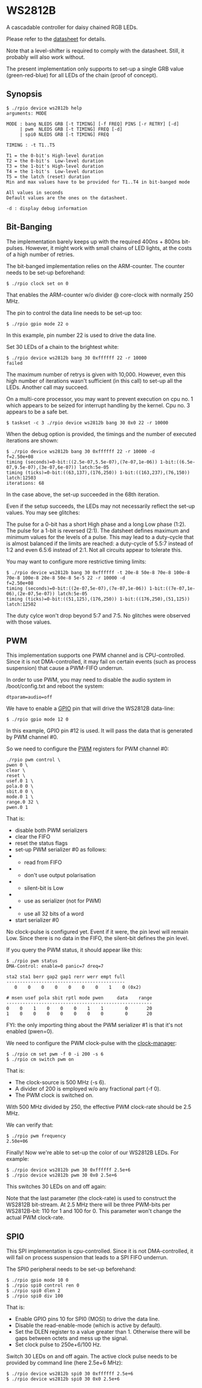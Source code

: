 # WS2812B

A cascadable controller for daisy chained RGB LEDs.

Please refer to the [datasheet](https://cdn-shop.adafruit.com/datasheets/WS2812B.pdf) for details.

Note that a level-shifter is required to comply with the datasheet. Still, it probably will also work without.

The present implementation only supports to set-up a single GRB value (green-red-blue) for all LEDs of the chain (proof of concept).

## Synopsis

```
$ ./rpio device ws2812b help
arguments: MODE

MODE : bang NLEDS GRB [-t TIMING] [-f FREQ] PINS [-r RETRY] [-d]
     | pwm  NLEDS GRB [-t TIMING] FREQ [-d]
     | spi0 NLEDS GRB [-t TIMING] FREQ

TIMING : -t T1..T5

T1 = the 0-bit's High-level duration
T2 = the 0-bit's  Low-level duration
T3 = the 1-bit's High-level duration
T4 = the 1-bit's  Low-level duration
T5 = the latch (reset) duration
Min and max values have to be provided for T1..T4 in bit-banged mode

All values in seconds
Default values are the ones on the datasheet.

-d : display debug information
```

## Bit-Banging

The implementation barely keeps up with the required 400ns + 800ns bit-pulses. However, it might work with small chains of LED lights, at the costs of a high number of retries.

The bit-banged implementation relies on the ARM-counter. The counter needs to be set-up beforehand:
```
$ ./rpio clock set on 0
```
That enables the ARM-counter w/o divider @ core-clock with normally 250 MHz.

The pin to control the data line needs to be set-up too:
```
$ ./rpio gpio mode 22 o
```
In this example, pin number 22 is used to drive the data line.

Set 30 LEDs of a chain to the brightest white:
```
$ ./rpio device ws2812b bang 30 0xffffff 22 -r 10000
failed
```
The maximum number of retrys is given with 10,000. However, even this high number of iterations wasn't sufficient (in this call) to set-up all the LEDs. Another call may succeed.

On a multi-core processor, you may want to prevent execution on cpu no. 1 which appears to be seized for interrupt handling by the kernel. Cpu no. 3 appears to be a safe bet.

```
$ taskset -c 3 ./rpio device ws2812b bang 30 0x0 22 -r 10000
```

When the debug option is provided, the timings and the number of executed iterations are shown:
```
$ ./rpio device ws2812b bang 30 0xffffff 22 -r 10000 -d
f=2.50e+08
timing (seconds)=0-bit:((2.5e-07,5.5e-07),(7e-07,1e-06)) 1-bit:((6.5e-07,9.5e-07),(3e-07,6e-07)) latch:5e-05
timing (ticks)=0-bit:((63,137),(176,250)) 1-bit:((163,237),(76,150)) latch:12503
iterations: 68
```
In the case above, the set-up succeeded in the 68th iteration.

Even if the setup succeeds, the LEDs may not necessarily reflect the set-up values. You may see glitches:

The pulse for a 0-bit has a short High phase and a long Low phase (1:2). The pulse for a 1-bit is reversed (2:1). The datsheet defines maximum and minimum values for the levels of a pulse. This may lead to a duty-cycle that is almost balanced if the limits are reached: a duty-cycle of 5.5:7 instead of 1:2 and even 6.5:6 instead of 2:1. Not all circuits appear to tolerate this.

You may want to configure more restrictive timing limits:
```
$ ./rpio device ws2812b bang 30 0xffffff -t 20e-8 50e-8 70e-8 100e-8 70e-8 100e-8 20e-8 50e-8 5e-5 22 -r 10000 -d
f=2.50e+08
timing (seconds)=0-bit:((2e-07,5e-07),(7e-07,1e-06)) 1-bit:((7e-07,1e-06),(2e-07,5e-07)) latch:5e-05
timing (ticks)=0-bit:((51,125),(176,250)) 1-bit:((176,250),(51,125)) latch:12502
```
The duty cylce won't drop beyond 5:7 and 7:5. No glitches were observed with those values.

## PWM

This implementation supports one PWM channel and is CPU-controlled. Since it is not DMA-controlled, it may fail on certain events (such as process suspension) that cause a PWM-FIFO underrun.

In order to use PWM, you may need to disable the audio system in /boot/config.txt and reboot the system:
```
dtparam=audio=off
```

We have to enable a [GPIO](../../Gpio) pin that will drive the WS2812B data-line:
```
$ ./rpio gpio mode 12 0
```
In this example, GPIO pin #12 is used. It will pass the data that is generated by PWM channel #0.

So we need to configure the [PWM](../../Pwm) registers for PWM channel #0:
```
./rpio pwm control \
pwen 0 \
clear \
reset \
usef.0 1 \
pola.0 0 \
sbit.0 0 \
mode.0 1 \
range.0 32 \
pwen.0 1
```

That is:
* disable both PWM serializers
* clear the FIFO
* reset the status flags
* set-up PWM serializer #0 as follows:
* * read from FIFO
* * don't use output polarisation
* * silent-bit is Low
* * use as serializer (not for PWM)
* * use all 32 bits of a word
* start serializer #0

No clock-pulse is configured yet. Event if it were, the pin level will remain Low. Since there is no data in the FIFO, the silent-bit defines the pin level.

If you query the PWM status, it should appear like this:
```
$ ./rpio pwm status
DMA-Control: enable=0 panic=7 dreq=7

sta2 sta1 berr gap2 gap1 rerr werr empt full
--------------------------------------------
   0    0    0    0    0    0    0    1    0 (0x2)

# msen usef pola sbit rptl mode pwen     data    range
------------------------------------------------------
0    0    1    0    0    0    1    1        0       20
1    0    0    0    0    0    0    0        0       20
```
FYI: the only importing thing about the PWM serializer #1 is that it's not enabled (pwen=0).

We need to configure the PWM clock-pulse with the [clock-manager](../../Cm):
```
$ ./rpio cm set pwm -f 0 -i 200 -s 6
$ ./rpio cm switch pwm on
```
That is:
* The clock-source is 500 MHz (-s 6).
* A divider of 200 is employed w/o any fractional part (-f 0).
* The PWM clock is switched on.

With 500 MHz divided by 250, the effective PWM clock-rate should be 2.5 MHz. 

We can verify that:
```
$ ./rpio pwm frequency
2.50e+06
```

Finally! Now we're able to set-up the color of our WS2812B LEDs. For example:
```
$ ./rpio device ws2812b pwm 30 0xffffff 2.5e+6
$ ./rpio device ws2812b pwm 30 0x0 2.5e+6
```
This switches 30 LEDs on and off again:

Note that the last parameter (the clock-rate) is used to construct the WS2812B bit-stream. At 2.5 MHz there will be three PWM-bits per WS2812B-bit: 110 for 1 and 100 for 0. This parameter won't change the actual PWM clock-rate.

## SPI0

This SPI implementation is cpu-controlled. Since it is not DMA-controlled, it will fail on process suspension that leads to a SPI FIFO underrun.

The SPI0 peripheral needs to be set-up beforehand:
```
$ ./rpio gpio mode 10 0
$ ./rpio spi0 control ren 0
$ ./rpio spi0 dlen 2
$ ./rpio spi0 div 100
```
That is:
* Enable GPIO pins 10 for SPI0 (MOSI) to drive the data line.
* Disable the read-enable-mode (which is active by default).
* Set the DLEN register to a value greater than 1. Otherwise there will be gaps between octets and mess up the signal.
* Set clock pulse to 250e+6/100 Hz.

Switch 30 LEDs on and off again. The active clock pulse needs to be provided by command line (here 2.5e+6 MHz):
```
$ ./rpio device ws2812b spi0 30 0xffffff 2.5e+6
$ ./rpio device ws2812b spi0 30 0x0 2.5e+6
```
